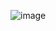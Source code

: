 ![image](https://github.com/maayanswisa/Only-Bags/assets/120381527/41b03bf2-8340-481a-a384-afe92ea830f6)
